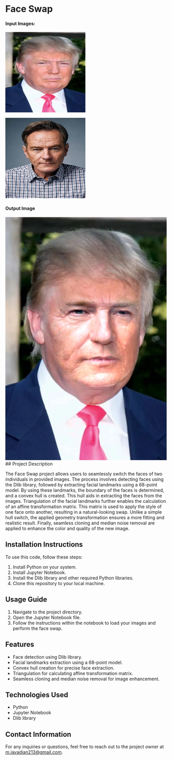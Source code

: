 # Face Swap

#### Input Images:
<img src="jj.jpg"
     style="width:250px;height:250px;" />

<img src="w.jpg"
     style="width:250px;height:250px;" />
#### Output Image

<img src="facewap.jpg"/>
## Project Description

The Face Swap project allows users to seamlessly switch the faces of two individuals in provided images. The process involves detecting faces using the Dlib library, followed by extracting facial landmarks using a 68-point model. By using these landmarks, the boundary of the faces is determined, and a convex hull is created. This hull aids in extracting the faces from the images. Triangulation of the facial landmarks further enables the calculation of an affine transformation matrix. This matrix is used to apply the style of one face onto another, resulting in a natural-looking swap. Unlike a simple hull switch, the applied geometry transformation ensures a more fitting and realistic result. Finally, seamless cloning and median noise removal are applied to enhance the color and quality of the new image.

## Installation Instructions

To use this code, follow these steps:

1. Install Python on your system.
2. Install Jupyter Notebook.
3. Install the Dlib library and other required Python libraries.
4. Clone this repository to your local machine.

## Usage Guide

1. Navigate to the project directory.
2. Open the Jupyter Notebook file.
3. Follow the instructions within the notebook to load your images and perform the face swap.

## Features

* Face detection using Dlib library.
* Facial landmarks extraction using a 68-point model.
* Convex hull creation for precise face extraction.
* Triangulation for calculating affine transformation matrix.
* Seamless cloning and median noise removal for image enhancement.

## Technologies Used

   * Python
   * Jupyter Notebook
   * Dlib library

## Contact Information

For any inquiries or questions, feel free to reach out to the project owner at m.javadian213@gmail.com.
